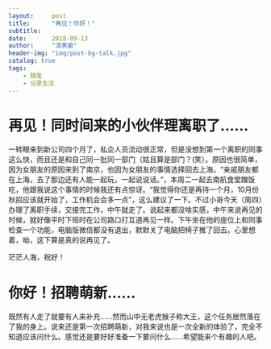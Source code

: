 ```yaml
---
layout:     post
title:      "再见！你好！"
subtitle:   
date:       2018-09-13
author:     "漆黑菌"
header-img: "img/post-bg-talk.jpg"
catalog: true
tags:
    - 随笔
    - 记录生活
---
```


# 再见！同时间来的小伙伴理离职了……
一转眼来到新公司四个月了，私企人员流动很正常，但是没想到第一个离职的同事这么快，而且还是和自己同一批同一部门（姑且算是部门？(笑）。原因也很简单，因为女朋友的原因来到了南京，也因为女朋友的事情选择回去上海。“亲戚朋友都在上海，去了那边还有人能一起玩，一起说说话。”，本周二一起去南航食堂蹭饭吃，他跟我说这个事情的时候我还有点惊讶。“我觉得你还是再待一个月，10月份秋招应该就开始了，工作机会会多一点”，这么建议了一下。不过小哥今天（周四）办理了离职手续，交接完工作，中午就走了。说起来都没啥实感，中午来说再见的时候，就好像平时下班时在公司路口打互道再见一样。下午坐在他的座位上和同事检查一个功能，电脑版微信都没有退出，默默关了电脑把椅子推了回去。心里想着，呦，这下算是真的说再见了。

茫茫人海，祝好！

# 你好！招聘萌新……
既然有人走了就要有人来补充……然而山中无老虎猴子称大王，这个任务居然落在了我的身上。说来还是第一次招聘萌新，对我来说也是一次全新的体验了，完全不知道应该问什么。感觉还是要好好准备一下要问什么……希望能来个有趣的人吧。